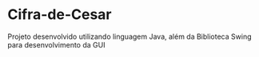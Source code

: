 # Cifra-de-Cesar
Projeto desenvolvido utilizando linguagem Java, além da Biblioteca Swing para desenvolvimento da GUI
